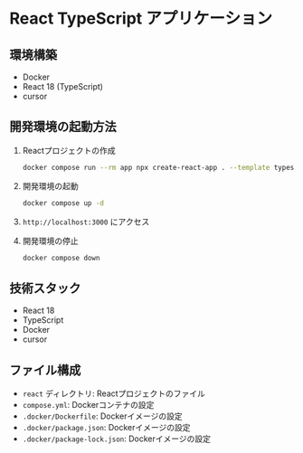 # React TypeScript アプリケーション

## 環境構築
- Docker
- React 18 (TypeScript)
- cursor

## 開発環境の起動方法
1. Reactプロジェクトの作成
   ```bash
   docker compose run --rm app npx create-react-app . --template typescript
   ```

2. 開発環境の起動
   ```bash
   docker compose up -d
   ```

3. `http://localhost:3000` にアクセス

4. 開発環境の停止
   ```bash
   docker compose down
   ```

## 技術スタック
- React 18
- TypeScript
- Docker
- cursor

## ファイル構成
- `react` ディレクトリ: Reactプロジェクトのファイル
- `compose.yml`: Dockerコンテナの設定
- `.docker/Dockerfile`: Dockerイメージの設定
- `.docker/package.json`: Dockerイメージの設定
- `.docker/package-lock.json`: Dockerイメージの設定
